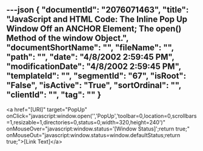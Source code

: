 ---json
{
  "documentId": "2076071463",
  "title": "JavaScript and HTML Code: The Inline Pop Up Window Off an ANCHOR Element; The open() Method of the window Object.",
  "documentShortName": "",
  "fileName": "",
  "path": "",
  "date": "4/8/2002 2:59:45 PM",
  "modificationDate": "4/8/2002 2:59:45 PM",
  "templateId": "",
  "segmentId": "67",
  "isRoot": "False",
  "isActive": "True",
  "sortOrdinal": "",
  "clientId": "",
  "tag": ""
}
---

&lt;a
    href=&quot;[URI]&quot;
    target=&quot;PopUp&quot;
    onClick=&quot;javascript:window.open('','PopUp','toolbar=0,location=0,scrollbars=1,resizable=1,directories=0,status=0,width=320,height=240')&quot;
    onMouseOver=&quot;javascript:window.status='[Window Status]';return true;&quot;
    onMouseOut=&quot;javascript:window.status=window.defaultStatus;return true;&quot;&gt;[Link Text]&lt;/a&gt;
